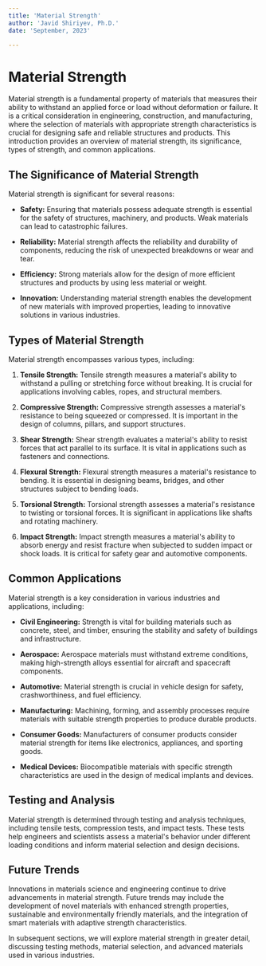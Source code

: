 ```yaml
---
title: 'Material Strength'
author: 'Javid Shiriyev, Ph.D.'
date: 'September, 2023'

---
```


# Material Strength

Material strength is a fundamental property of materials that measures their ability to withstand an applied force or load without deformation or failure. It is a critical consideration in engineering, construction, and manufacturing, where the selection of materials with appropriate strength characteristics is crucial for designing safe and reliable structures and products. This introduction provides an overview of material strength, its significance, types of strength, and common applications.

## The Significance of Material Strength

Material strength is significant for several reasons:

- **Safety:** Ensuring that materials possess adequate strength is essential for the safety of structures, machinery, and products. Weak materials can lead to catastrophic failures.

- **Reliability:** Material strength affects the reliability and durability of components, reducing the risk of unexpected breakdowns or wear and tear.

- **Efficiency:** Strong materials allow for the design of more efficient structures and products by using less material or weight.

- **Innovation:** Understanding material strength enables the development of new materials with improved properties, leading to innovative solutions in various industries.

## Types of Material Strength

Material strength encompasses various types, including:

1. **Tensile Strength:** Tensile strength measures a material's ability to withstand a pulling or stretching force without breaking. It is crucial for applications involving cables, ropes, and structural members.

2. **Compressive Strength:** Compressive strength assesses a material's resistance to being squeezed or compressed. It is important in the design of columns, pillars, and support structures.

3. **Shear Strength:** Shear strength evaluates a material's ability to resist forces that act parallel to its surface. It is vital in applications such as fasteners and connections.

4. **Flexural Strength:** Flexural strength measures a material's resistance to bending. It is essential in designing beams, bridges, and other structures subject to bending loads.

5. **Torsional Strength:** Torsional strength assesses a material's resistance to twisting or torsional forces. It is significant in applications like shafts and rotating machinery.

6. **Impact Strength:** Impact strength measures a material's ability to absorb energy and resist fracture when subjected to sudden impact or shock loads. It is critical for safety gear and automotive components.

## Common Applications

Material strength is a key consideration in various industries and applications, including:

- **Civil Engineering:** Strength is vital for building materials such as concrete, steel, and timber, ensuring the stability and safety of buildings and infrastructure.

- **Aerospace:** Aerospace materials must withstand extreme conditions, making high-strength alloys essential for aircraft and spacecraft components.

- **Automotive:** Material strength is crucial in vehicle design for safety, crashworthiness, and fuel efficiency.

- **Manufacturing:** Machining, forming, and assembly processes require materials with suitable strength properties to produce durable products.

- **Consumer Goods:** Manufacturers of consumer products consider material strength for items like electronics, appliances, and sporting goods.

- **Medical Devices:** Biocompatible materials with specific strength characteristics are used in the design of medical implants and devices.

## Testing and Analysis

Material strength is determined through testing and analysis techniques, including tensile tests, compression tests, and impact tests. These tests help engineers and scientists assess a material's behavior under different loading conditions and inform material selection and design decisions.

## Future Trends

Innovations in materials science and engineering continue to drive advancements in material strength. Future trends may include the development of novel materials with enhanced strength properties, sustainable and environmentally friendly materials, and the integration of smart materials with adaptive strength characteristics.

In subsequent sections, we will explore material strength in greater detail, discussing testing methods, material selection, and advanced materials used in various industries.
